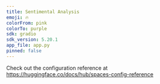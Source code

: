 ```yaml
---
title: Sentimental Analysis
emoji: 🔥
colorFrom: pink
colorTo: purple
sdk: gradio
sdk_version: 5.20.1
app_file: app.py
pinned: false
---
```


Check out the configuration reference at https://huggingface.co/docs/hub/spaces-config-reference
